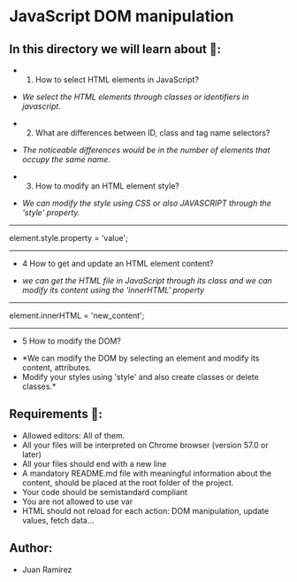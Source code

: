 # JavaScript DOM manipulation
## In this directory we will learn about :pushpin::
- 1. How to select HTML elements in JavaScript?
* *We select the HTML elements through classes or identifiers in javascript.* 	
- 2. What are differences between ID, class and tag name selectors?
* *The noticeable differences would be in the number of elements that occupy the same name.*
- 3. How to modify an HTML element style?
* *We can modify the style using CSS or also JAVASCRIPT through the 'style' property.*
**********
element.style.property = 'value';
*********
- 4 How to get and update an HTML element content?
* *we can get the HTML file in JavaScript through its class and we can modify its content using the 'innerHTML' property*
**********
element.innerHTML = 'new_content';
*********
- 5 How to modify the DOM?
* *We can modify the DOM by selecting an element and modify its content, attributes.
* Modify your styles using 'style' and also create classes or delete classes.*

## Requirements :notebook::
- Allowed editors: All of them.
- All your files will be interpreted on Chrome browser (version 57.0 or later)
- All your files should end with a new line
- A mandatory README.md file with meaningful information about the content, should be placed at the root folder of the project.
- Your code should be semistandard compliant
- You are not allowed to use var
- HTML should not reload for each action: DOM manipulation, update values, fetch data…

## Author:
- Juan Ramirez
